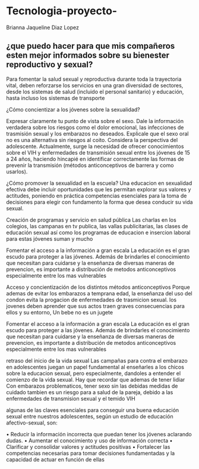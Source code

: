 # Tecnologia-proyecto-
Brianna Jaqueline Diaz Lopez 

## ¿que puedo hacer para que mis compañeros esten mejor informados sobre su bienester reproductivo y sexual?

Para fomentar la salud sexual y reproductiva durante toda la trayectoria vital, deben reforzarse los servicios en una gran diversidad de sectores, desde los sistemas de salud (incluido el personal sanitario) y educación, hasta incluso los sistemas de transporte

¿Cómo concientizar a los jóvenes sobre la sexualidad?

Expresar claramente tu punto de vista sobre el sexo. Dale la información verdadera sobre los riesgos como el dolor emocional, las infecciones de trasmisión sexual y los embarazos no deseados. Explicale que el sexo oral no es una alternativa sin riesgos al coito. Considera la perspectiva del 
adolescente. Actualmente, surge la necesidad de ofrecer conocimientos sobre el VIH y enfermedades de transmisión sexual
entre los jóvenes de 15 a 24 años, haciendo hincapié en identificar correctamente las formas de prevenir la transmisión (métodos anticonceptivos de barrera y como usarlos).

¿Cómo promover la sexualidad en la escuela?
Una educacion en sexualidad efectiva debe incluir oportunidades que les permitan explorar sus valores y actitudes, poniendo en práctica competencias esenciales para la toma de decisiones para elegir con fundamento la forma que desea conducir su vida sexual.

Creación de programas y servicio en salud pública
Las charlas en los colegios, las campanas en tv publica, las vallas publicitarias, las clases de educación sexual así
como los programas de
educacion e insercion
laboral para estas jóvenes suman y mucho

Fomentar el acceso a la información a gran escala
La educación es el gran escudo para proteger a las jóvenes. Además de brindarles el conocimiento que necesitan para cuidarse y la enseñanza de diversas
maneras de prevencion, es importante a distribución de metodos anticonceptivos
especialmente entre los mas vulnerables

Acceso y concientización de los distintos métodos
anticonceptivos
Porque ademas de evitar los
embarazos  a temprana edad, la enseñanza del uso del condon evita la progacion de enfermedades de trasmicion sexual. los jovenes 
deben aprender que sus actos
traen graves consecuencias para ellos y su entorno, Un bebe no es un jugete 

Fomentar el acceso a la información a gran escala
La educación es el gran escudo para proteger a las jóvenes. Además de brindarles el conocimiento que necesitan para cuidarse y la enseñanza de diversas
maneras de prevencion, es importante a distribución de metodos anticonceptivos
especialmente entre los mas vulnerables

retraso del inicio de
la vida sexual 
Las campañas para contra el embarazo en 
adolescentes  juegan un papel fundamental al enseñarles a los chicos sobre la educacion sexual, pero especialmente, dandoles a entender el comienzo de la vida sexual.
Hay que recordar que ademas de tener lidiar Con embarazos problematicos, tener
sexo sin las debidas  medidas de cuidado 
tambien es un riesgo para a salud de la
pareja, debido a las enfermedades de transmision sexual y el temido VIH


 algunas de las claves esenciales para conseguir una buena educación sexual entre nuestros adolescentes, según un estudio de educación afectivo-sexual, son:
 
• Reducir la información incorrecta que puedan tener los jóvenes
aclarando dudas.
• Aumentar el conocimiento y uso de información correcta
• Clarificar y consolidar valores y actitudes positivas
• Fortalecer las competencias necesarias para tomar decisiones
fundamentadas y la capacidad de actuar en función de ellas
 
